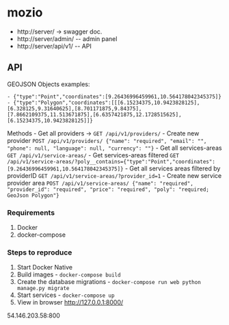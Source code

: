 # mozio

 - http://server/ -> swagger doc.
 - http://server/admin/ -- admin panel
 - http://server/api/v1/ -- API

## API ##

GEOJSON Objects examples:

	- {"type":"Point","coordinates":[9.26436996459961,10.564178042345375]}
	- {"type":"Polygon","coordinates":[[[6.15234375,10.9423828125],[6.328125,9.31640625],[8.701171875,9.84375],[7.8662109375,11.513671875],[6.6357421875,12.1728515625],[6.15234375,10.9423828125]]}

Methods
	- Get all providers -> `GET /api/v1/providers/` 
	- Create new provider `POST /api/v1/providers/ {"name": "required", "email": "", "phone": null, "language": null, "currency": ""}`
	- Get all services-areas `GET /api/v1/service-areas/` 
	- Get services-areas filtered `GET /api/v1/service-areas/?poly__contains={"type":"Point","coordinates":[9.26436996459961,10.564178042345375]}`
	- Get all services areas filtered by providerID `GET /api/v1/service-areas/?provider_id=1` 
	- Create new service provider area `POST /api/v1/service-areas/ {"name": "required", "provider_id": "required", "price": "required", "poly": "required; GeoJson Polygon"}` 


### Requirements
1. Docker
1. docker-compose

### Steps to reproduce

1. Start Docker Native
1. Build images - `docker-compose build`
1. Create the database migrations - `docker-compose run web python manage.py migrate`
1. Start services - `docker-compose up`	
1. View in browser http://127.0.0.1:8000/

54.146.203.58:800